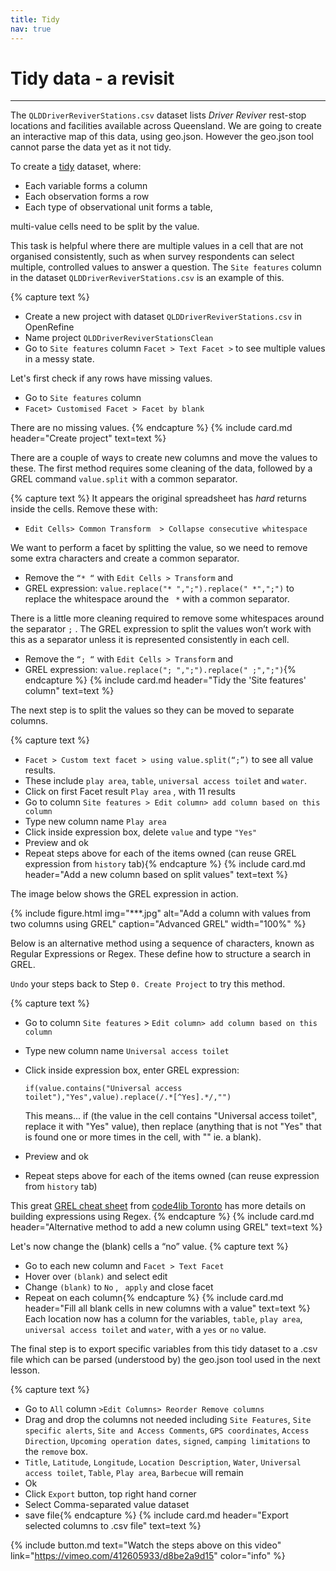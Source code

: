 ```yaml
---
title: Tidy
nav: true
---
```


# Tidy data - a revisit 

-----

The  `QLDDriverReviverStations.csv` dataset lists *Driver Reviver* rest-stop locations and facilities available across Queensland. We are going to create an interactive map of this data, using geo.json.  However the geo.json tool cannot parse the data yet as it not tidy.

To create a [tidy](https://cran.r-project.org/web/packages/tidyr/vignettes/tidy-data.html) dataset, where:
- Each variable forms a column
- Each observation forms a row
- Each type of observational unit forms a table,

multi-value cells need to be split by the value.  

This task is helpful where there are multiple values in a cell that are not organised consistently, such as when survey respondents can select multiple, controlled values to answer a question.  The  `Site features`  column in the dataset `QLDDriverReviverStations.csv`  is an example of this. 

{% capture text %}
- Create a new project with dataset  `QLDDriverReviverStations.csv`  in OpenRefine
- Name project  `QLDDriverReviverStationsClean` 
- Go to  `Site features`  column `Facet > Text Facet >` to see multiple values in a messy state.

Let's first check if any rows have missing values.
- Go to  `Site features`  column
- `Facet> Customised Facet > Facet by blank`

There are no missing values.
{% endcapture %} {% include card.md header="Create project" text=text %}

There are a couple of ways to create new columns and move the values to these. The first method requires some cleaning of the data, followed by a GREL command `value.split` with a common separator. 

{% capture text %}
It appears the original spreadsheet has *hard* returns inside the cells. Remove these with:

- `Edit Cells> Common Transform  > Collapse consecutive whitespace` 

We want to perform a facet by splitting the value, so we need to remove some extra characters and create a common separator.

- Remove the  `“* “`  with  `Edit Cells > Transform`  and 
- GREL expression:  `value.replace("* ",";").replace(" *",";")`  to replace the whitespace around the  ` *`  with a common separator.

There is a little more cleaning required to remove some whitespaces around the separator  `;` .  The GREL expression to split the values won’t work with this as a separator unless it is represented consistently in each cell.

- Remove the  `“; “`  with  `Edit Cells > Transform` and 
- GREL expression:  `value.replace("; ",";").replace(" ;",";")`{% endcapture %} {% include card.md header="Tidy the 'Site features' column" text=text %}

The next step is to split the values so they can be moved to separate columns. 

{% capture text %}
- `Facet > Custom text facet > using value.split(“;”)`  to see all value results.
- These include  `play area`,  `table`,  `universal access toilet`  and  `water`.
- Click on first Facet result  `Play area` , with 11 results
- Go to column  `Site features > Edit column> add column based on this column`
- Type new column name  `Play area`
- Click inside expression box, delete  `value`  and type `"Yes"`
- Preview and ok
- Repeat steps above for each of the items owned (can reuse GREL expression from  `history`  tab){% endcapture %} {% include card.md header="Add a new column based on split values" text=text %}

The image below shows the GREL expression in action. 

{% include figure.html img="***.jpg" alt="Add a column with values from two columns using GREL" caption="Advanced GREL" width="100%" %}

Below is an alternative method using a sequence of characters, known as Regular Expressions or Regex.  These define how to structure a search in GREL. 

`Undo`  your steps back to Step `0. Create Project` to try this method.

{% capture text %}
- Go to column  `Site features` > `Edit column> add column based on this column`
- Type new column name  `Universal access toilet`
- Click inside expression box, enter GREL expression:
    
    `if(value.contains("Universal access toilet"),"Yes",value).replace(/.*[^Yes].*/,"")`
    
    This means...
    if (the value in the cell contains "Universal access toilet", replace it with "Yes" value), then replace (anything that is not "Yes" that is found one or more times in the cell, with "" ie. a blank).
    
- Preview and ok
- Repeat steps above for each of the items owned (can reuse expression from  `history`  tab)

This great [GREL cheat sheet](https://code4libtoronto.github.io/2018-10-12-access/GoogleRefineCheatSheets.pdf) from [code4lib Toronto](https://code4libtoronto.github.io/) has more details on building expressions using Regex.
{% endcapture %} {% include card.md header="Alternative method to add a new column using GREL" text=text %}

Let's now change the (blank) cells a “no” value.
{% capture text %}
- Go to each new column and  `Facet > Text Facet`
- Hover over  `(blank)` and select edit 
- Change  `(blank)` to  `No` , ` apply` and close facet
- Repeat on each column{% endcapture %} {% include card.md header="Fill all blank cells in new columns with a value" text=text %}
Each location now has a column for the variables,  `table`,  `play area`,  `universal access toilet`  and  `water`,  with a  `yes` or  `no`  value.

The final step is to export specific variables from this tidy dataset to a .csv file which can be parsed (understood by) the geo.json tool used in the next lesson.

{% capture text %}
- Go to  `All` column  `>Edit Columns> Reorder Remove columns`
- Drag and drop the columns not needed including `Site Features`, `Site specific alerts`, `Site and Access Comments`, `GPS coordinates`, `Access Direction`, `Upcoming operation dates`, `signed`, `camping limitations` to the `remove` box.
- `Title`, `Latitude`, `Longitude`, `Location Description`, `Water`, `Universal access toilet`, `Table`, `Play area`, `Barbecue`  will remain
- Ok
- Click `Export` button, top right hand corner
- Select Comma-separated value dataset
- save file{% endcapture %} {% include card.md header="Export selected columns to .csv file" text=text %}

{% include button.md text="Watch the steps above on this video" link="https://vimeo.com/412605933/d8be2a9d15" color="info" %}
